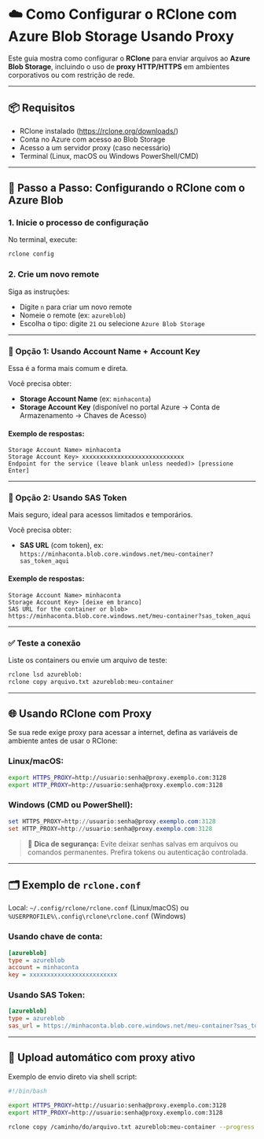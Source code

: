 
# ☁️ Como Configurar o RClone com Azure Blob Storage Usando Proxy

Este guia mostra como configurar o **RClone** para enviar arquivos ao **Azure Blob Storage**, incluindo o uso de **proxy HTTP/HTTPS** em ambientes corporativos ou com restrição de rede.

---

## 📦 Requisitos

- RClone instalado (https://rclone.org/downloads/)
- Conta no Azure com acesso ao Blob Storage
- Acesso a um servidor proxy (caso necessário)
- Terminal (Linux, macOS ou Windows PowerShell/CMD)

---

## 🔧 Passo a Passo: Configurando o RClone com o Azure Blob

### 1. Inicie o processo de configuração

No terminal, execute:

```bash
rclone config
```

### 2. Crie um novo remote

Siga as instruções:

- Digite `n` para criar um novo remote
- Nomeie o remote (ex: `azureblob`)
- Escolha o tipo: digite `21` ou selecione `Azure Blob Storage`

---

### 🔐 Opção 1: Usando Account Name + Account Key

Essa é a forma mais comum e direta.

Você precisa obter:
- **Storage Account Name** (ex: `minhaconta`)
- **Storage Account Key** (disponível no portal Azure → Conta de Armazenamento → Chaves de Acesso)

#### Exemplo de respostas:

```
Storage Account Name> minhaconta
Storage Account Key> xxxxxxxxxxxxxxxxxxxxxxxxxxxxx
Endpoint for the service (leave blank unless needed)> [pressione Enter]
```

---

### 🔐 Opção 2: Usando SAS Token

Mais seguro, ideal para acessos limitados e temporários.

Você precisa obter:
- **SAS URL** (com token), ex:  
  `https://minhaconta.blob.core.windows.net/meu-container?sas_token_aqui`

#### Exemplo de respostas:

```
Storage Account Name> minhaconta
Storage Account Key> [deixe em branco]
SAS URL for the container or blob> https://minhaconta.blob.core.windows.net/meu-container?sas_token_aqui
```

---

### ✅ Teste a conexão

Liste os containers ou envie um arquivo de teste:

```bash
rclone lsd azureblob:
rclone copy arquivo.txt azureblob:meu-container
```

---

## 🌐 Usando RClone com Proxy

Se sua rede exige proxy para acessar a internet, defina as variáveis de ambiente antes de usar o RClone:

### Linux/macOS:

```bash
export HTTPS_PROXY=http://usuario:senha@proxy.exemplo.com:3128
export HTTP_PROXY=http://usuario:senha@proxy.exemplo.com:3128
```

### Windows (CMD ou PowerShell):

```powershell
set HTTPS_PROXY=http://usuario:senha@proxy.exemplo.com:3128
set HTTP_PROXY=http://usuario:senha@proxy.exemplo.com:3128
```

> 🔐 **Dica de segurança:** Evite deixar senhas salvas em arquivos ou comandos permanentes. Prefira tokens ou autenticação controlada.

---

## 🗂 Exemplo de `rclone.conf`

Local: `~/.config/rclone/rclone.conf` (Linux/macOS) ou `%USERPROFILE%\.config\rclone\rclone.conf` (Windows)

### Usando chave de conta:

```ini
[azureblob]
type = azureblob
account = minhaconta
key = xxxxxxxxxxxxxxxxxxxxxxxxx
```

### Usando SAS Token:

```ini
[azureblob]
type = azureblob
sas_url = https://minhaconta.blob.core.windows.net/meu-container?sas_token_aqui
```

---

## 🚀 Upload automático com proxy ativo

Exemplo de envio direto via shell script:

```bash
#!/bin/bash

export HTTPS_PROXY=http://usuario:senha@proxy.exemplo.com:3128
export HTTP_PROXY=http://usuario:senha@proxy.exemplo.com:3128

rclone copy /caminho/do/arquivo.txt azureblob:meu-container --progress
```
